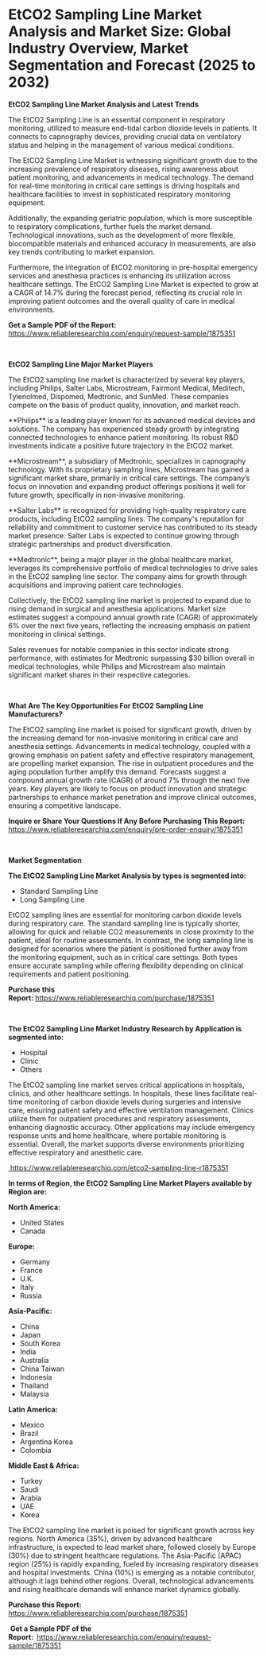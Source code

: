 <p><h1>EtCO2 Sampling Line Market Analysis and Market Size: Global Industry Overview, Market Segmentation and Forecast (2025 to 2032)</h1></p><p><strong>EtCO2 Sampling Line Market Analysis and Latest Trends</strong></p>
<p><p>The EtCO2 Sampling Line is an essential component in respiratory monitoring, utilized to measure end-tidal carbon dioxide levels in patients. It connects to capnography devices, providing crucial data on ventilatory status and helping in the management of various medical conditions. </p><p>The EtCO2 Sampling Line Market is witnessing significant growth due to the increasing prevalence of respiratory diseases, rising awareness about patient monitoring, and advancements in medical technology. The demand for real-time monitoring in critical care settings is driving hospitals and healthcare facilities to invest in sophisticated respiratory monitoring equipment. </p><p>Additionally, the expanding geriatric population, which is more susceptible to respiratory complications, further fuels the market demand. Technological innovations, such as the development of more flexible, biocompatible materials and enhanced accuracy in measurements, are also key trends contributing to market expansion. </p><p>Furthermore, the integration of EtCO2 monitoring in pre-hospital emergency services and anesthesia practices is enhancing its utilization across healthcare settings. The EtCO2 Sampling Line Market is expected to grow at a CAGR of 14.7% during the forecast period, reflecting its crucial role in improving patient outcomes and the overall quality of care in medical environments.</p></p>
<p><strong>Get a Sample PDF of the Report:&nbsp;</strong> <a href="https://www.reliableresearchiq.com/enquiry/request-sample/1875351?utm_campaign=3081&utm_medium=2&utm_source=Github&utm_content=ia&utm_term=13042025&utm_id=etco2-sampling-line">https://www.reliableresearchiq.com/enquiry/request-sample/1875351</a></p>
<p>&nbsp;</p>
<p><strong>EtCO2 Sampling Line Major Market Players</strong></p>
<p><p>The EtCO2 sampling line market is characterized by several key players, including Philips, Salter Labs, Microstream, Fairmont Medical, Meditech, Tylenolmed, Dispomed, Medtronic, and SunMed. These companies compete on the basis of product quality, innovation, and market reach.</p><p>**Philips** is a leading player known for its advanced medical devices and solutions. The company has experienced steady growth by integrating connected technologies to enhance patient monitoring. Its robust R&D investments indicate a positive future trajectory in the EtCO2 market.</p><p>**Microstream**, a subsidiary of Medtronic, specializes in capnography technology. With its proprietary sampling lines, Microstream has gained a significant market share, primarily in critical care settings. The company’s focus on innovation and expanding product offerings positions it well for future growth, specifically in non-invasive monitoring.</p><p>**Salter Labs** is recognized for providing high-quality respiratory care products, including EtCO2 sampling lines. The company's reputation for reliability and commitment to customer service has contributed to its steady market presence. Salter Labs is expected to continue growing through strategic partnerships and product diversification.</p><p>**Medtronic**, being a major player in the global healthcare market, leverages its comprehensive portfolio of medical technologies to drive sales in the EtCO2 sampling line sector. The company aims for growth through acquisitions and improving patient care technologies.</p><p>Collectively, the EtCO2 sampling line market is projected to expand due to rising demand in surgical and anesthesia applications. Market size estimates suggest a compound annual growth rate (CAGR) of approximately 6% over the next five years, reflecting the increasing emphasis on patient monitoring in clinical settings.</p><p>Sales revenues for notable companies in this sector indicate strong performance, with estimates for Medtronic surpassing $30 billion overall in medical technologies, while Philips and Microstream also maintain significant market shares in their respective categories.</p></p>
<p>&nbsp;</p>
<p><strong>What Are The Key Opportunities For EtCO2 Sampling Line Manufacturers?</strong></p>
<p><p>The EtCO2 sampling line market is poised for significant growth, driven by the increasing demand for non-invasive monitoring in critical care and anesthesia settings. Advancements in medical technology, coupled with a growing emphasis on patient safety and effective respiratory management, are propelling market expansion. The rise in outpatient procedures and the aging population further amplify this demand. Forecasts suggest a compound annual growth rate (CAGR) of around 7% through the next five years. Key players are likely to focus on product innovation and strategic partnerships to enhance market penetration and improve clinical outcomes, ensuring a competitive landscape.</p></p>
<p><strong>Inquire or Share Your Questions If Any Before Purchasing This Report:</strong> <a href="https://www.reliableresearchiq.com/enquiry/pre-order-enquiry/1875351?utm_campaign=3081&utm_medium=2&utm_source=Github&utm_content=ia&utm_term=13042025&utm_id=etco2-sampling-line">https://www.reliableresearchiq.com/enquiry/pre-order-enquiry/1875351</a></p>
<p>&nbsp;</p>
<p><strong>Market Segmentation</strong></p>
<p><strong>The EtCO2 Sampling Line Market Analysis by types is segmented into:</strong></p>
<p><ul><li>Standard Sampling Line</li><li>Long Sampling Line</li></ul></p>
<p><p>EtCO2 sampling lines are essential for monitoring carbon dioxide levels during respiratory care. The standard sampling line is typically shorter, allowing for quick and reliable CO2 measurements in close proximity to the patient, ideal for routine assessments. In contrast, the long sampling line is designed for scenarios where the patient is positioned further away from the monitoring equipment, such as in critical care settings. Both types ensure accurate sampling while offering flexibility depending on clinical requirements and patient positioning.</p></p>
<p><strong>Purchase this Report:&nbsp;</strong><a href="https://www.reliableresearchiq.com/purchase/1875351?utm_campaign=3081&utm_medium=2&utm_source=Github&utm_content=ia&utm_term=13042025&utm_id=etco2-sampling-line">https://www.reliableresearchiq.com/purchase/1875351</a></p>
<p>&nbsp;</p>
<p><strong>The EtCO2 Sampling Line Market Industry Research by Application is segmented into:</strong></p>
<p><ul><li>Hospital</li><li>Clinic</li><li>Others</li></ul></p>
<p><p>The EtCO2 sampling line market serves critical applications in hospitals, clinics, and other healthcare settings. In hospitals, these lines facilitate real-time monitoring of carbon dioxide levels during surgeries and intensive care, ensuring patient safety and effective ventilation management. Clinics utilize them for outpatient procedures and respiratory assessments, enhancing diagnostic accuracy. Other applications may include emergency response units and home healthcare, where portable monitoring is essential. Overall, the market supports diverse environments prioritizing effective respiratory and anesthetic care.</p></p>
<p><a href="https://www.reliableresearchiq.com/etco2-sampling-line-r1875351?utm_campaign=3081&utm_medium=2&utm_source=Github&utm_content=ia&utm_term=13042025&utm_id=etco2-sampling-line">&nbsp;https://www.reliableresearchiq.com/etco2-sampling-line-r1875351</a></p>
<p><strong>In terms of Region, the EtCO2 Sampling Line Market Players available by Region are:</strong></p>
<p>
    <p> <strong> North America: </strong>
        <ul>
            <li>United States</li>
            <li>Canada</li>
        </ul>
        </p> 
    <p> <strong> Europe: </strong>
        <ul>
            <li>Germany</li>
            <li>France</li>
            <li>U.K.</li>
            <li>Italy</li>
            <li>Russia</li>
        </ul>
        </p> 
    <p> <strong> Asia-Pacific: </strong>
        <ul>
            <li>China</li>
            <li>Japan</li>
            <li>South Korea</li>
            <li>India</li>
            <li>Australia</li>
            <li>China Taiwan</li>
            <li>Indonesia</li>
            <li>Thailand</li>
            <li>Malaysia</li>
        </ul>
        </p> 
    <p> <strong> Latin America: </strong>
        <ul>
            <li>Mexico</li>
            <li>Brazil</li>
            <li>Argentina Korea</li>
            <li>Colombia</li>
        </ul>
        </p> 
    <p> <strong> Middle East & Africa: </strong>
        <ul>
            <li>Turkey</li>
            <li>Saudi</li>
            <li>Arabia</li>
            <li>UAE</li>
            <li>Korea</li>
        </ul>
    </p>
    </p>
<p><p>The EtCO2 sampling line market is poised for significant growth across key regions. North America (35%), driven by advanced healthcare infrastructure, is expected to lead market share, followed closely by Europe (30%) due to stringent healthcare regulations. The Asia-Pacific (APAC) region (25%) is rapidly expanding, fueled by increasing respiratory diseases and hospital investments. China (10%) is emerging as a notable contributor, although it lags behind other regions. Overall, technological advancements and rising healthcare demands will enhance market dynamics globally.</p></p>
<p><strong>Purchase this Report: </strong><a href="https://www.reliableresearchiq.com/purchase/1875351?utm_campaign=3081&utm_medium=2&utm_source=Github&utm_content=ia&utm_term=13042025&utm_id=etco2-sampling-line">https://www.reliableresearchiq.com/purchase/1875351</a></p>
<p>&nbsp;<strong>Get a Sample PDF of the Report:&nbsp;&nbsp;</strong><a href="https://www.reliableresearchiq.com/enquiry/request-sample/1875351?utm_campaign=3081&utm_medium=2&utm_source=Github&utm_content=ia&utm_term=13042025&utm_id=etco2-sampling-line">https://www.reliableresearchiq.com/enquiry/request-sample/1875351</a></p>
<p><strong></strong></p>
<p><p></p><p></p><p></p></p>